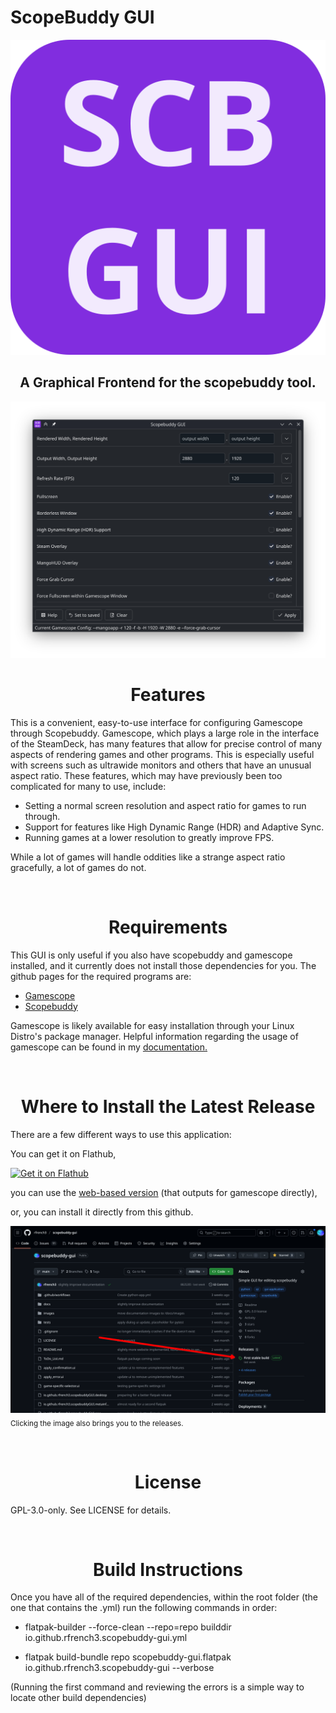 
<h1>ScopeBuddy GUI</h1>

<img src="src/img/io.github.rfrench3.scopebuddy-gui.svg" alt="ScopeBuddy GUI Logo">

<h2 align="center">A Graphical Frontend for the scopebuddy tool.</h2>

![Main Window](src/img/mainWindow.png)

<h1 align="center">Features</h1>

<p>This is a convenient, easy-to-use interface for configuring Gamescope through Scopebuddy. Gamescope, which plays a large role in the interface of the SteamDeck, has many features that allow for precise control of many aspects of rendering games and other programs. This is especially useful with screens such as ultrawide monitors and others that have an unusual aspect ratio. These features, which may have previously been too complicated for many to use, include:</p>

- Setting a normal screen resolution and aspect ratio for games to run through.
- Support for features like High Dynamic Range (HDR) and Adaptive Sync.
- Running games at a lower resolution to greatly improve FPS.


<p>While a lot of games will handle oddities like a strange aspect ratio gracefully, a lot of games do not.</p>

<br>

<h1 align="center">Requirements</h1>

This GUI is only useful if you also have scopebuddy and gamescope installed, and it currently does not install those dependencies for you. The github pages for the required programs are:
- [Gamescope](https://github.com/ValveSoftware/gamescope)
- [Scopebuddy](https://github.com/HikariKnight/scopebuddy)

Gamescope is likely available for easy installation through your Linux Distro's package manager. Helpful information regarding the usage of gamescope can be found in my [documentation.](https://rfrench3.github.io/scopebuddy-gui)

<br>

<h1 align="center">Where to Install the Latest Release</h1>

There are a few different ways to use this application:

You can get it on Flathub,

<a href='https://flathub.org/apps/io.github.rfrench3.scopebuddy-gui'>
  <img width='240' alt='Get it on Flathub' src='https://flathub.org/api/badge?locale=en'/>
</a>


you can use the [web-based version](https://rfrench3.github.io/scopebuddy-gui/web-ui/index.html) (that outputs for gamescope directly),


or, you can install it directly from this github.

[![GitHub Releases Section](github.png)](https://github.com/rfrench3/scopebuddy-gui/releases)
<sub>Clicking the image also brings you to the releases.</sub>

<br>

<h1 align="center">License</h1>

<p>GPL-3.0-only. See LICENSE for details.</p>

<br>

<h1 align="center">Build Instructions</h1>

Once you have all of the required dependencies, within the root folder (the one that contains the .yml) run the following commands in order:

- flatpak-builder --force-clean --repo=repo builddir io.github.rfrench3.scopebuddy-gui.yml

- flatpak build-bundle repo scopebuddy-gui.flatpak io.github.rfrench3.scopebuddy-gui --verbose


(Running the first command and reviewing the errors is a simple way to locate other build dependencies)


